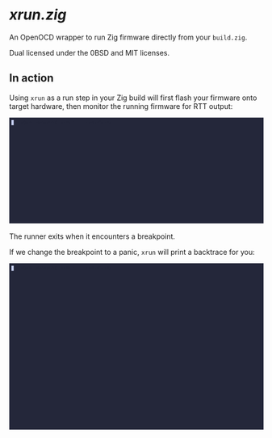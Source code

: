 # _xrun.zig_

An OpenOCD wrapper to run Zig firmware directly from your `build.zig`.

Dual licensed under the 0BSD and MIT licenses.

## In action

Using `xrun` as a run step in your Zig build will first flash your firmware
onto target hardware, then monitor the running firmware for RTT output:

![demo_gif](./assets/demo.gif)

The runner exits when it encounters a breakpoint.

If we change the breakpoint to a panic, `xrun` will print a backtrace for you:

![demo_panic](./assets/demo_panic.gif)

